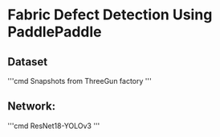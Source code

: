# Fabric Defect Detection Using PaddlePaddle

## Dataset
'''cmd
Snapshots from ThreeGun factory
'''

## Network: 
'''cmd
ResNet18-YOLOv3
'''